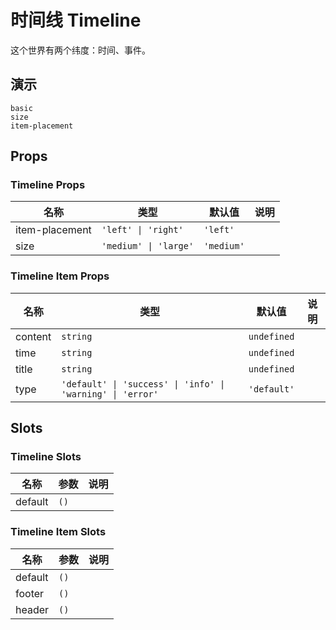 # 时间线 Timeline

这个世界有两个纬度：时间、事件。

## 演示

```demo
basic
size
item-placement
```

## Props

### Timeline Props

| 名称           | 类型                  | 默认值     | 说明 |
| -------------- | --------------------- | ---------- | ---- |
| item-placement | `'left' \| 'right'`   | `'left'`   |      |
| size           | `'medium' \| 'large'` | `'medium'` |      |

### Timeline Item Props

| 名称 | 类型 | 默认值 | 说明 |
| --- | --- | --- | --- |
| content | `string` | `undefined` |  |
| time | `string` | `undefined` |  |
| title | `string` | `undefined` |  |
| type | `'default' \| 'success' \| 'info' \| 'warning' \| 'error'` | `'default'` |  |

## Slots

### Timeline Slots

| 名称    | 参数 | 说明 |
| ------- | ---- | ---- |
| default | `()` |      |

### Timeline Item Slots

| 名称    | 参数 | 说明 |
| ------- | ---- | ---- |
| default | `()` |      |
| footer  | `()` |      |
| header  | `()` |      |

